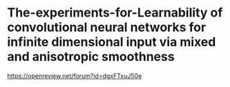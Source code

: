 # The-experiments-for-Learnability of convolutional neural networks for infinite dimensional input via mixed and anisotropic smoothness 

https://openreview.net/forum?id=dgxFTxuJ50e
